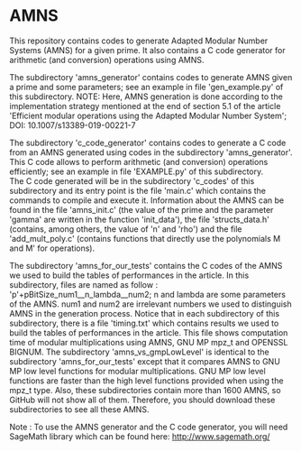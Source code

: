 # AMNS
This repository contains codes to generate Adapted Modular Number Systems (AMNS) for a given prime.
It also contains a C code generator for arithmetic (and conversion) operations using AMNS.


The subdirectory 'amns_generator' contains codes to generate AMNS given a prime and some parameters; see an example in file 'gen_example.py' of this subdirectory. NOTE: Here, AMNS generation is done according to the implementation strategy mentioned at the end of section 5.1 of the article 'Efficient modular operations using the Adapted Modular Number System'; DOI: 10.1007/s13389-019-00221-7


The subdirectory 'c_code_generator' contains codes to generate a C code from an AMNS generated using codes in the subdirectory 'amns_generator'. This C code allows to perform arithmetic (and conversion) operations efficiently; see an example in file 'EXAMPLE.py' of this subdirectory.          
The C code generated will be in the subdirectory 'c_codes' of this subdirectory and its entry point is the file 'main.c' which contains the commands to compile and execute it. Information about the AMNS can be found in the file 'amns_init.c' (the value of the prime and the parameter 'gamma' are written in the function 'init_data'), the file 'structs_data.h' (contains, among others, the value of 'n' and 'rho') and the file 'add_mult_poly.c' (contains functions that directly use the polynomials M and M' for operations).


The subdirectory 'amns_for_our_tests' contains the C codes of the AMNS we used to build the tables of performances in the article.
In this subdirectory, files are named as follow : 'p'+pBitSize_num1__n_lambda__num2; n and lambda are some parameters of the AMNS. num1 and num2 are irrelevant numbers we used to distinguish AMNS in the generation process.
Notice that in each subdirectory of this subdirectory, there is a file 'timing.txt' which contains results we used to build the tables of performances in the article. This file shows computation time of modular multiplications using AMNS, GNU MP mpz_t and OPENSSL BIGNUM.
The subdirectory 'amns_vs_gmpLowLevel' is identical to the subdirectory 'amns_for_our_tests' except that it compares AMNS to GNU MP low level functions for modular multiplications. GNU MP low level functions are faster than the high level functions provided when using the mpz_t type.
Also, these subdirectories contain more than 1600 AMNS, so GitHub will not show all of them. Therefore, you should download these subdirectories to see all these AMNS.



Note : To use the AMNS generator and the C code generator, you will need SageMath library which can be found here: http://www.sagemath.org/

